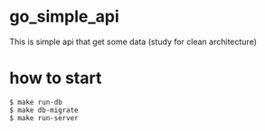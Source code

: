 # go_simple_api
This is simple api that get some data (study for clean architecture)

# how to start
```shell
$ make run-db
$ make db-migrate
$ make run-server
```

